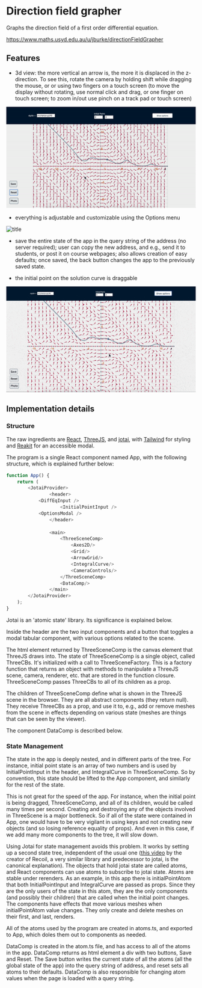 # Direction field grapher

Graphs the direction field of a first order differential equation.

https://www.maths.usyd.edu.au/u/jburke/directionFieldGrapher

## Features

- 3d view: the more vertical an arrow is, the more it is displaced in the z-direction. To see this, rotate the camera by holding shift while dragging the mouse, or or using two fingers on a touch screen (to move the display without rotating, use normal click and drag, or one finger on touch screen; to zoom in/out use pinch on a track pad or touch screen)

![title](assets/3d-direction-field.gif)

- everything is adjustable and customizable using the Options menu

![title](assets/3d-direction-field-customize.gif)

- save the entire state of the app in the query string of the address (no server required); user can copy the new address, and e.g., send it to students, or post it on course webpages; also allows creation of easy defaults; once saved, the back button changes the app to the previously saved state.

- the initial point on the solution curve is draggable

![title](assets/3d-direction-field-dragging.gif)

## Implementation details

### Structure

The raw ingredients are [React](https://reactjs.org/), [ThreeJS](https://threejs.org/), and [jotai](https://github.com/pmndrs/jotai), with [Tailwind](https://tailwindcss.com/) for styling
and [Reakit](https://reakit.io/) for an accessible modal. 

The program is a single React component named App,
with the following structure, which is explained further below:
```javascript
function App() {
    return (
        <JotaiProvider>
                <header>
		    <DiffEqInput />
                    <InitialPointInput />
		    <OptionsModal />
                </header>

                <main>
                    <ThreeSceneComp>
                        <Axes2D/>
                        <Grid/>
                        <ArrowGrid/>
                        <IntegralCurve/>
                        <CameraControls/>
                    </ThreeSceneComp>
                    <DataComp/>
                </main>
        </JotaiProvider>
    );
}
```

Jotai is an 'atomic state' library. Its significance is explained
below.

Inside the header are the two input components and a button that
toggles a modal tabular component, with various options related to the
scene.

The html element returned by ThreeSceneComp is the canvas element that
ThreeJS draws into. The state of ThreeSceneComp is a single object,
called ThreeCBs. It's initialized with a call to
ThreeSceneFactory. This is a factory function that returns an object
with methods to manipulate a ThreeJS scene, camera, renderer,
etc. that are stored in the function closure. ThreeSceneComp passes
ThreeCBs to all of its children as a prop.

The children of ThreeSceneComp define what is shown in the ThreeJS
 scene in the browser. They are all abstract components (they return
 null).  They receive ThreeCBs as a prop, and use it to, e.g., add or
 remove meshes from the scene in effects depending on various state
 (meshes are things that can be seen by the viewer).
  
The component DataComp is described below.

### State Management

The state in the app is deeply nested, and in different parts of the
tree. For instance, initial point state is an
array of two numbers and is used by InitialPointInput in
the header, and IntegralCurve in ThreeSceneComp. So by convention,
this state should be lifted to the App component, and similarly for
the rest of the state.

This is not great for the speed of the app. For instance, when the
initial point is being dragged, ThreeSceneComp, and all of its
children, would be called many times per second. Creating and
destroying any of the objects involved in ThreeScene is a major
bottleneck. So if all of
the state were contained in App, one would have to be very vigilant in using
keys and not creating new
objects (and so losing reference equality of props). And even in this
case, if we add many more components to the tree, it will slow down.

Using Jotai for state management avoids this problem. It works by setting up a second
state tree,  independent of the usual one ([this video](https://www.youtube.com/watch?v=_ISAA_Jt9kI&ab_channel=ReactEurope) by the
creator of Recoil, a very similar library and predecessor to jotai,
is the canonical explanation). The
objects that hold jotai state are called atoms, and React components can use
atoms to subscribe to jotai state. Atoms are stable under
rerenders. As an example, in this app there is
initialPointAtom that both InitialPointInput and IntegralCurve are
passed as props. Since they are the only users of the state in this
atom, they are the only components (and possibly their children) that are called when the
initial point changes. The components have effects
that move various meshes when initialPointAtom value changes. They
only create and delete meshes on their first, and last, renders.

All of the atoms used by the program are created in atoms.ts, and
exported to App, which doles them out to components as needed. 

DataComp is created in the atom.ts file, and has access to all of the
atoms in the app. DataComp returns as html element a div with two
buttons, Save and Reset. The Save button writes the current state of
all the atoms (all the global state of the app) into the query string
of address, and reset sets all atoms to their defaults. DataComp is also
responsible for changing atom values when the page is loaded with a
query string.
